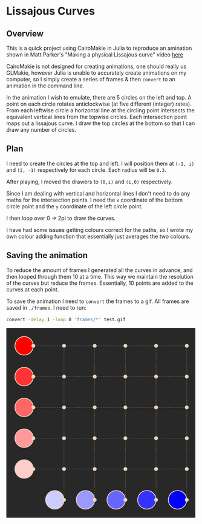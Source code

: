 # Lissajous Curves

## Overview

This is a quick project using CairoMakie in Julia to reproduce an amination shown in Matt Parker's "Making a physical Lissajous curve" video [here](https://www.youtube.com/watch?v=4CbPksEl51Q)

CairoMakie is not designed for creating animations, one should really us GLMakie, however Julia is unable to accurately create animations on my computer, so I simply create a series of frames & then `convert` to an animation in the command line.

In the animation I wish to emulate, there are 5 circles on the left and top. A point on each circle rotates anticlockwise (at five different (integer) rates). From each leftwise circle a horizontal line at the circling point intersects the equivalent vertical lines from the topwise circles. Each intersection point maps out a lissajous curve. I draw the top circles at the bottom so that I can draw any number of circles. 

## Plan

I need to create the circles at the top and left. I will position them at `(-1, i)` and `(i, -1)` respectively for each circle. Each radius will be `0.3`.

After playing, I moved the drawers to `(0,i)` and `(i,0)` respectively.

Since I am dealing with vertical and horizontal lines I don't need to do any maths for the intersection points. I need the `x` coordinate of the bottom circle point and the `y` coordinate of the left circle point.

I then loop over 0 -> 2pi to draw the curves.

I have had some issues getting colours correct for the paths, so I wrote my own colour adding function that essentially just averages the two colours.

## Saving the animation

To reduce the amount of frames I generated all the curves in advance, and then looped through them 10 at a time. This way we maintain the resolution of the curves but reduce the frames. Essentially, 10 points are added to the curves at each point.

To save the animation I need to `convert` the frames to a gif. All frames are saved in `./frames`. I need to run:

```bash
convert -delay 1 -loop 0 'frames/*' test.gif
```

![Lissajous Curves](./test.gif)
